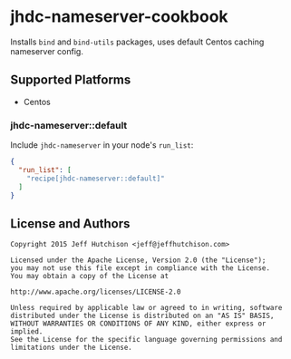 # jhdc-nameserver-cookbook

Installs `bind` and `bind-utils` packages, uses default Centos caching nameserver config.

## Supported Platforms

* Centos

### jhdc-nameserver::default

Include `jhdc-nameserver` in your node's `run_list`:

```json
{
  "run_list": [
    "recipe[jhdc-nameserver::default]"
  ]
}
```

## License and Authors

```text
Copyright 2015 Jeff Hutchison <jeff@jeffhutchison.com>

Licensed under the Apache License, Version 2.0 (the "License");
you may not use this file except in compliance with the License.
You may obtain a copy of the License at

http://www.apache.org/licenses/LICENSE-2.0

Unless required by applicable law or agreed to in writing, software
distributed under the License is distributed on an "AS IS" BASIS,
WITHOUT WARRANTIES OR CONDITIONS OF ANY KIND, either express or implied.
See the License for the specific language governing permissions and
limitations under the License.
```
